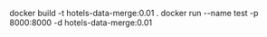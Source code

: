 docker build -t hotels-data-merge:0.01 .
docker run --name test -p 8000:8000 -d hotels-data-merge:0.01

